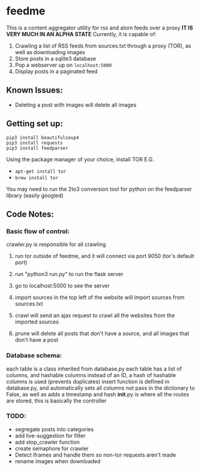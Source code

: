 # feedme
This is a content aggregator utility for rss and atom feeds over a proxy
**IT IS VERY MUCH IN AN ALPHA STATE**
Currently, it is capable of:
1. Crawling a list of RSS feeds from sources.txt through a proxy (TOR), as well as downloading images
2. Store posts in a sqlite3 database
3. Pop a webserver up on `localhost:5000`
4. Display posts in a paginated feed

## Known Issues:
* Deleting a post with images will delete all images

## Getting set up:
```
pip3 install beautifulsoup4
pip3 install requests
pip3 install feedparser
```
Using the package manager of your choice, install TOR
E.G.
* `apt-get install tor`
* `brew install tor`

You may need to run the 2to3 conversion tool for python on the feedparser library (easily googled)


## Code Notes:
### Basic flow of control:
crawler.py is responsible for all crawling
1. run tor outside of feedme, and it will connect via port 9050 (tor's default port) 

2. run "python3 run.py" to run the flask server
3. go to localhost:5000 to see the server
4. import sources in the top left of the website will import sources from sources.txt
5. crawl will send an ajax request to crawl all the websites from the imported sources
6. prune will delete all posts that don't have a source, and all images that don't have a post

### Database schema:
each table is a class inherited from database.py
each table has a list of columns, and hashable columns
instead of an ID, a hash of hashable columns is used (prevents duplicates)
insert function is defined in database.py, and automatically sets all columns not pass in the dictionary to False, as well as adds a timestamp and hash
__init__.py is where all the routes are stored, this is basically the controller
### TODO:
*  segregate posts into categories
*  add live-suggestion for filter
* add stop_crawler function
* create semaphore for crawler
* Detect iframes and handle them so non-tor requests aren't made
* rename images when downloaded
